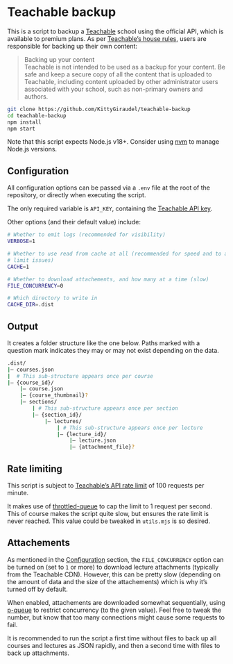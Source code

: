# Teachable backup

This is a script to backup a [Teachable](https://docs.teachable.com/) school using the official API, which is available to premium plans. As per [Teachable’s house rules](https://teachable.com/house-rules#:~:text=Backing%20up%20your%20content), users are responsible for backing up their own content:

> Backing up your content  
> Teachable is not intended to be used as a backup for your content. Be safe and keep a secure copy of all the content that is uploaded to Teachable, including content uploaded by other administrator users associated with your school, such as non-primary owners and authors.

```sh
git clone https://github.com/KittyGiraudel/teachable-backup
cd teachable-backup
npm install
npm start
```

Note that this script expects Node.js v18+. Consider using [nvm](https://github.com/nvm-sh/nvm) to manage Node.js versions.

## Configuration

All configuration options can be passed via a `.env` file at the root of the repository, or directly when executing the script.

The only required variable is `API_KEY`, containing the [Teachable API key](https://docs.teachable.com/docs/authentication).

Other options (and their default value) include:

```sh
# Whether to emit logs (recommended for visibility)
VERBOSE=1

# Whether to use read from cache at all (recommended for speed and to avoid rate
# limit issues)
CACHE=1

# Whether to download attachements, and how many at a time (slow)
FILE_CONCURRENCY=0

# Which directory to write in
CACHE_DIR=.dist
```

## Output

It creates a folder structure like the one below. Paths marked with a question mark indicates they may or may not exist depending on the data.

```sh
.dist/
|– courses.json
|  # This sub-structure appears once per course
|– {course_id}/
    |– course.json
    |– {course_thumbnail}?
    |– sections/
        | # This sub-structure appears once per section
        |– {section_id}/
            |– lectures/
                | # This sub-structure appears once per lecture
                |– {lecture_id}/
                    |– lecture.json
                    |– {attachment_file}?
```

## Rate limiting

This script is subject to [Teachable’s API rate limit](https://docs.teachable.com/docs/rate-limits) of 100 requests per minute.

It makes use of [throttled-queue](https://github.com/shaunpersad/throttled-queue) to cap the limit to 1 request per second. This of course makes the script quite slow, but ensures the rate limit is never reached. This value could be tweaked in `utils.mjs` is so desired.

## Attachements

As mentioned in the [Configuration](#configuration) section, the `FILE_CONCURRENCY` option can be turned on (set to `1` or more) to download lecture attachments (typically from the Teachable CDN). However, this can be pretty slow (depending on the amount of data and the size of the attachements) which is why it’s turned off by default.

When enabled, attachements are downloaded somewhat sequentially, using [p-queue](https://github.com/sindresorhus/p-queue) to restrict concurrency (to the given value). Feel free to tweak the number, but know that too many connections might cause some requests to fail.

It is recommended to run the script a first time without files to back up all courses and lectures as JSON rapidly, and then a second time with files to back up attachments.
